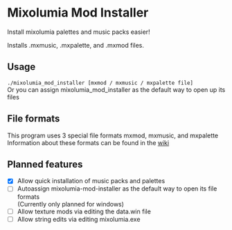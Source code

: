 # Mixolumia Mod Installer
Install mixolumia palettes and music packs easier!

Installs .mxmusic, .mxpalette, and .mxmod files.

## Usage
`./mixolumia_mod_installer [mxmod / mxmusic / mxpalette file]`<br>
Or you can assign mixolumia_mod_installer as the default way to open up its files 

## File formats
This program uses 3 special file formats mxmod, mxmusic, and mxpalette<br>
Information about these formats can be found in the [wiki](https://github.com/maddymakesgames/mixolumia-mod-installer/wiki)

## Planned features
- [x] Allow quick installation of music packs and palettes
- [ ] Autoassign mixolumia-mod-installer as the default way to open its file formats <br>(Currently only planned for windows)
- [ ] Allow texture mods via editing the data.win file
- [ ] Allow string edits via editing mixolumia.exe